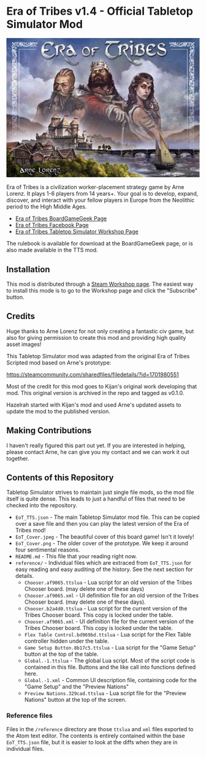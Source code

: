 Era of Tribes v1.4 - Official Tabletop Simulator Mod
======================================================

![Era of Tribes Cover](EoT_Cover.jpeg)

Era of Tribes is a civilization worker-placement strategy game by Arne Lorenz.
It plays 1-6 players from 14 years+. Your goal is to develop, expand, discover,
and interact with your fellow players in Europe from the Neolithic period to
the High Middle Ages.

* [Era of Tribes BoardGameGeek Page][1]
* [Era of Tribes Facebook Page][2]
* [Era of Tribes Tabletop Simulator Workshop Page][3]

The rulebook is available for download at the BoardGameGeek page, or is also
made available in the TTS mod.

Installation
------------------------------

This mod is distributed through a [Steam Workshop page][3]. The easiest way to
install this mode is to go to the Workshop page and click the "Subscribe"
button.

Credits
------------------------------

Huge thanks to Arne Lorenz for not only creating a fantastic civ game, but also
for giving permission to create this mod and providing high quality asset
images!

This Tabletop Simulator mod was adapted from the original Era of Tribes Scripted
mod based on Arne's prototype:

https://steamcommunity.com/sharedfiles/filedetails/?id=1701980551

Most of the credit for this mod goes to Kijan's original work developing that
mod. This original version is archived in the repo and tagged as v0.1.0.

Hazelrah started with Kijan's mod and used Arne's updated assets to update the
mod to the published version.


Making Contributions
------------------------------

I haven't really figured this part out yet. If you are interested in helping,
please contact Arne, he can give you my contact and we can work it out
together.

Contents of this Repository
------------------------------

Tabletop Simulator strives to maintain just single file mods, so the mod file
itself is quite dense. This leads to just a handful of files that need to be
checked into the repository.

* `EoT_TTS.json` - The main Tabletop Simulator mod file. This can be copied
  over a save file and then you can play the latest version of the Era of
  Tribes mod!
* `EoT_Cover.jpeg` - The beautiful cover of this board game! Isn't it lovely!
* `EoT_Cover.png` - The older cover of the prototype. We keep it around four
  sentimental reasons.
* `README.md` - This file that your reading right now.
* `reference/` - Individual files which are extraced from `EoT_TTS.json` for
  easy reading and easy auditing of the history. See the next section for
  details.
    * `Chooser.af9065.ttslua` - Lua script for an old version of the Tribes
      Chooser board. (may delete one of these days)
    * `Chooser.af9065.xml` - UI definition file for an old version of the
      Tribes Chooser board. (may delete one of these days).
    * `Chooser.b2a4d0.ttslua` - Lua script for the current version of the
      Tribes Chooser board. This copy is locked under the table.
    * `Chooser.af9065.xml` - UI definition file for the current version of the
      Tribes Chooser board. This copy is locked under the table.
    * `Flex Table Control.bd969bd.ttslua` - Lua script for the Flex Table
      controller hidden under the table.
    * `Game Setup Button.8b17c5.ttslua` - Lua script for the "Game Setup"
      button at the top of the table.
    * `Global.-1.ttslua` - The global Lua script. Most of the script code is
      contained in this file. Buttons and the like call into functions defined
      here.
    * `Global.-1.xml` - Common UI description file, containing code for the
      "Game Setup" and the "Preview Nations"
    * `Preview Nations.329cad.ttslua` - Lua script file for the
      "Preview Nations" button at the top of the screen.

### Reference files

Files in the `/reference` directory are those `ttslua` and `xml` files exported
to the Atom text editor. The contents is entirely contained within the base
`EoT_TTS.json` file, but it is easier to look at the diffs when they are in
individual files.

[1]: https://boardgamegeek.com/boardgame/196354/era-tribes
[2]: https://www.facebook.com/eraoftribes/
[3]: https://steamcommunity.com/sharedfiles/filedetails/?id=1701980551
